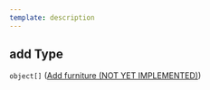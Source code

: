 ```yaml
---
template: description
---
```


## add Type

`object[]` ([Add furniture (NOT YET IMPLEMENTED)](generic-properties-root-add-furniture-properties-add-furniture-add-furniture-not-yet-implemented.md))
